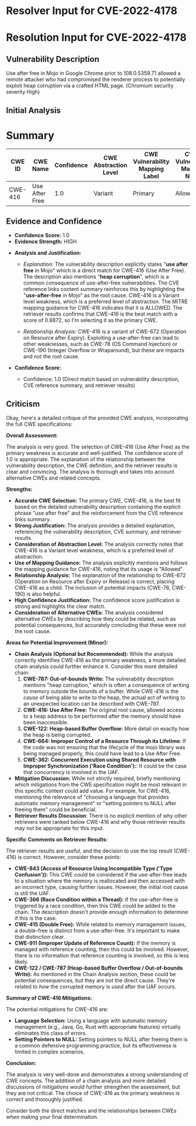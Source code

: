 # Resolver Input for CVE-2022-4178

# Resolution Input for CVE-2022-4178

## Vulnerability Description
Use after free in Mojo in Google Chrome prior to 108.0.5359.71 allowed a remote attacker who had compromised the renderer process to potentially exploit heap corruption via a crafted HTML page. (Chromium security severity High)

## Initial Analysis
# Summary
| CWE ID | CWE Name | Confidence | CWE Abstraction Level | CWE Vulnerability Mapping Label | CWE-Vulnerability Mapping Notes |
|---|---|---|---|---|---|
| CWE-416 | Use After Free | 1.0 | Variant | Primary | Allowed |

## Evidence and Confidence

*   **Confidence Score:** 1.0
*   **Evidence Strength:** HIGH

- **Analysis and Justification:**  
  - *Explanation:* The vulnerability description explicitly states "**use after free** in Mojo" which is a direct match for CWE-416 (Use After Free). The description also mentions "**heap corruption**", which is a common consequence of use-after-free vulnerabilities. The CVE reference links content summary reinforces this by highlighting the "**use-after-free** in Mojo" as the root cause. CWE-416 is a Variant level weakness, which is a preferred level of abstraction. The MITRE mapping guidance for CWE-416 indicates that it is ALLOWED. The retriever results confirms that CWE-416 is the best match with a score of 0.8872, so I'm selecting it as the primary CWE.
  
  - *Relationship Analysis:* CWE-416 is a variant of CWE-672 (Operation on Resource after Expiry). Exploiting a use-after-free can lead to other weaknesses, such as CWE-78 (OS Command Injection) or CWE-190 (Integer Overflow or Wraparound), but these are impacts and not the root cause.

- **Confidence Score:**  
  - Confidence: 1.0 (Direct match based on vulnerability description, CVE reference summary, and retriever results)

## Criticism
Okay, here's a detailed critique of the provided CWE analysis, incorporating the full CWE specifications:

**Overall Assessment:**

The analysis is very good. The selection of CWE-416 (Use After Free) as the primary weakness is accurate and well-justified. The confidence score of 1.0 is appropriate. The explanation of the relationship between the vulnerability description, the CWE definition, and the retriever results is clear and convincing.  The analysis is thorough and takes into account alternative CWEs and related concepts.

**Strengths:**

*   **Accurate CWE Selection:**  The primary CWE, CWE-416, is the best fit based on the detailed vulnerability description containing the explicit phrase "use after free" and the reinforcement from the CVE reference links summary.
*   **Strong Justification:** The analysis provides a detailed explanation, referencing the vulnerability description, CVE summary, and retriever results.
*   **Consideration of Abstraction Level:** The analysis correctly notes that CWE-416 is a Variant level weakness, which is a preferred level of abstraction.
*   **Use of Mapping Guidance:**  The analysis explicitly mentions and follows the mapping guidance for CWE-416, noting that its usage is "Allowed".
*   **Relationship Analysis:**  The explanation of the relationship to CWE-672 (Operation on Resource after Expiry or Release) is correct, placing CWE-416 as a child. The inclusion of potential impacts (CWE-78, CWE-190) is also helpful.
*   **High Confidence Justification:** The confidence score justification is strong and highlights the clear match.
*   **Consideration of Alternative CWEs:** The analysis considered alternative CWEs by describing how they could be related, such as potential consequences, but accurately concluding that these were not the root cause.

**Areas for Potential Improvement (Minor):**

*   **Chain Analysis (Optional but Recommended):** While the analysis correctly identifies CWE-416 as the primary weakness, a more detailed chain analysis could further enhance it.  Consider this more detailed chain:
    1.  **CWE-787: Out-of-bounds Write:** The vulnerability description mentions "heap corruption," which is often a consequence of writing to memory outside the bounds of a buffer. While CWE-416 is the *cause* of being able to write to the heap, the actual act of writing to an unexpected location can be described with CWE-787.
    2.  **CWE-416: Use After Free:** The original root cause, allowed access to a heap address to be performed after the memory should have been inaccessible.
    3.  **CWE-122: Heap-based Buffer Overflow:** More detail on exactly how the heap is being corrupted.
    4.  **CWE-664: Improper Control of a Resource Through its Lifetime**: If the code was not ensuring that the lifecycle of the mojo library was being managed properly, this could have lead to a Use After Free.
    5.  **CWE-362: Concurrent Execution using Shared Resource with Improper Synchronization ('Race Condition'):**: It could be the case that concurrency is involved in the UAF.
*   **Mitigation Discussion:** While not strictly required, briefly mentioning which mitigations from the CWE specification might be most relevant in this specific context could add value. For example, for CWE-416, mentioning the relevance of "choosing a language that provides automatic memory management" or "setting pointers to NULL after freeing them" could be beneficial.
*   **Retriever Results Discussion**: There is no explicit mention of why other retrievers were ranked below CWE-416 and why those retriever results may not be appropriate for this input.

**Specific Comments on Retriever Results:**

The retriever results are useful, and the decision to use the top result (CWE-416) is correct. However, consider these points:

*   **CWE-843 (Access of Resource Using Incompatible Type ('Type Confusion')):** This CWE could be considered if the use-after-free leads to a situation where the memory is reallocated and then accessed with an incorrect type, causing further issues. However, the initial root cause is still the UAF.
*   **CWE-366 (Race Condition within a Thread):** If the use-after-free is triggered by a race condition, then this CWE could be added to the chain. The description doesn't provide enough information to determine if this is the case.
*   **CWE-415 (Double Free):** While related to memory management issues, a double-free is distinct from a use-after-free.  It's important to make that distinction clear.
*   **CWE-911 (Improper Update of Reference Count):** If the memory is managed with reference counting, then this could be involved. However, there is no information that reference counting is involved, so this is less likely.
*   **CWE-122 / CWE-787 (Heap-based Buffer Overflow / Out-of-bounds Write):** As mentioned in the Chain Analysis section, these could be potential consequences, but they are not the direct cause. They're related to *how* the corrupted memory is *used* after the UAF occurs.

**Summary of CWE-416 Mitigations:**

The potential mitigations for CWE-416 are:

*   **Language Selection:** Using a language with automatic memory management (e.g., Java, Go, Rust with appropriate features) virtually eliminates this class of errors.
*   **Setting Pointers to NULL:** Setting pointers to NULL after freeing them is a common defensive programming practice, but its effectiveness is limited in complex scenarios.

**Conclusion:**

The analysis is very well-done and demonstrates a strong understanding of CWE concepts. The addition of a chain analysis and more detailed discussions of mitigations would further strengthen the assessment, but they are not critical. The choice of CWE-416 as the primary weakness is correct and thoroughly justified.

Consider both the direct matches and the relationships between CWEs
when making your final determination.
        